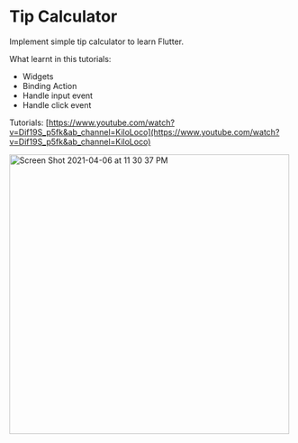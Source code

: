 # Tip Calculator

Implement simple tip calculator to learn Flutter.

What learnt in this tutorials:
- Widgets
- Binding Action
- Handle input event
- Handle click event

Tutorials: [https://www.youtube.com/watch?v=Dif19S_p5fk&ab_channel=KiloLoco](https://www.youtube.com/watch?v=Dif19S_p5fk&ab_channel=KiloLoco)

<img width="497" alt="Screen Shot 2021-04-06 at 11 30 37 PM" src="https://user-images.githubusercontent.com/948856/113746681-cab4c100-9730-11eb-93b7-e7270cce4879.png">
